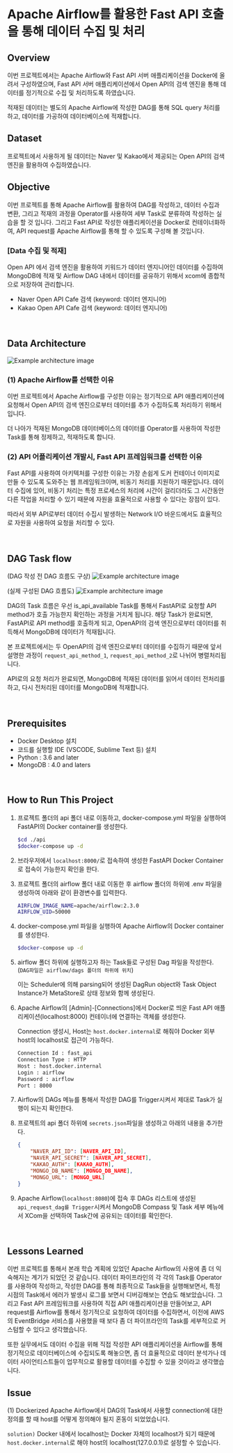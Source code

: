 # **Apache Airflow를 활용한 Fast API 호출을 통해 데이터 수집 및 처리**

## **Overview**

이번 프로젝트에서는 Apache Airflow와 Fast API 서버 애플리케이션을 Docker에 올려서 구성하였으며, Fast API 서버 애플리케이션에서 Open API의 검색 엔진을 통해 데이터를 정기적으로 수집 및 처리하도록 하였습니다. 

적재된 데이터는 별도의 Apache Airflow에 작성한 DAG를 통해 SQL query 처리를 하고, 데이터를 가공하여 데이터베이스에 적재합니다. 

## **Dataset**

프로젝트에서 사용하게 될 데이터는 Naver 및 Kakao에서 제공되는 Open API의 검색 엔진을 활용하여 수집하였습니다. 

## **Objective**

이번 프로젝트를 통해 Apache Airflow를 활용하여 DAG를 작성하고, 데이터 수집과 변환, 그리고 적재의 과정을 Operator를 사용하여 세부 Task로 분류하여 작성하는 실습을 할 것 입니다. 그리고 Fast API로 작성한 애플리케이션을 Docker로 컨테이너화하여, API request를 Apache Airflow를 통해 할 수 있도록 구성해 볼 것입니다. 


### **[Data 수집 및 적재]**

Open API 에서 검색 엔진을 활용하여 키워드가 데이터 엔지니어인 데이터를 수집하여 MongoDB에 적재 및 Airflow DAG 내에서 데이터를 공유하기 위해서 xcom에 종합적으로 저장하여 관리합니다.

- Naver Open API Cafe 검색 (keyword: 데이터 엔지니어) 
- Kakao Open API Cafe 검색 (keyword: 데이터 엔지니어)

<br/>

## **Data Architecture**

![Example architecture image](assets/220812_airflow_fastapi.png)

### **(1) Apache Airflow를 선택한 이유**

이번 프로젝트에서 Apache Airflow를 구성한 이유는 정기적으로 API 애플리케이션에 요청해서 Open API의 검색 엔진으로부터 데이터를 추가 수집하도록 처리하기 위해서 입니다. 

더 나아가 적재된 MongoDB 데이터베이스의 데이터를 Operator를 사용하여 작성한 Task를 통해 정제하고, 적재하도록 합니다.  

### **(2) API 어플리케이션 개발시, Fast API 프레임워크를 선택한 이유**

Fast API를 사용하여 아키텍처를 구성한 이유는  가장 손쉽게 도커 컨테이너 이미지로 만들 수 있도록 도와주는 웹 프레임워크이며, 비동기 처리를 지원하기 때문입니다. 데이터 수집에 있어, 비동기 처리는 특정 프로세스의 처리에 시간이 걸리더라도 그 시간동안 다른 작업을 처리할 수 있기 때문에 자원을 효율적으로 사용할 수 있다는 장점이 있다.

따라서 외부 API로부터 데이터 수집시 발생하는 Network I/O 바운드에서도 효율적으로 자원을 사용하여 요청을 처리할 수 있다. 

<br/>

## **DAG Task flow**
(DAG 작성 전 DAG 흐름도 구상)
![Example architecture image](assets/220812_dag_flow.png)

(실제 구성된 DAG 흐름도)
![Example architecture image](assets/220816_dag_flow.png)

DAG의 Task 흐름은 우선 is_api_available Task를 통해서 FastAPI로 요청할 API method가 호출 가능한지 확인하는 과정을 거치게 됩니다. 해당 Task가 완료되면, FastAPI로 API method를 호출하게 되고, OpenAPI의 검색 엔진으로부터 데이터를 취득해서 MongoDB에 데이터가 적재됩니다. 

본 프로젝트에서는 두 OpenAPI의 검색 엔진으로부터 데이터를 수집하기 때문에 앞서 설명한 과정이 `request_api_method_1`, `request_api_method_2`로 나뉘어 병렬처리됩니다. 

API로의 요청 처리가 완료되면, MongoDB에 적재된 데이터를 읽어서 데이터 전처리를 하고, 다시 전처리된 데이터를 MongoDB에 적재합니다.

<br/>

## **Prerequisites**

- Docker Desktop 설치
- 코드를 실행할 IDE (VSCODE, Sublime Text 등) 설치
- Python : 3.6 and later
- MongoDB : 4.0 and laters

<br/>

## **How to Run This Project** 

1. 프로젝트 폴더의 api 폴더 내로 이동하고, docker-compose.yml 파일을 실행하여 FastAPI의 Docker container를 생성한다.

    ```zsh
    $cd ./api
    $docker-compose up -d
    ```

3. 브라우저에서 `localhost:8000/`로 접속하여 생성한 FastAPI Docker Container로 접속이 가능한지 확인을 한다. 

4. 프로젝트 폴더의 airflow 폴더 내로 이동한 후 airflow 폴더의 하위에 .env 파일을 생성하여 아래와 같이 환경변수를 입력한다. 
    
    ```zsh
    AIRFLOW_IMAGE_NAME=apache/airflow:2.3.0
    AIRFLOW_UID=50000
    ```

5. docker-compose.yml 파일을 실행하여 Apache Airflow의 Docker container를 생성한다.

    ```zsh
    $docker-compose up -d
    ```

6. airflow 폴더 하위에 실행하고자 하는 Task들로 구성된 Dag 파일을 작성한다. (`DAG파일은 airflow/dags 폴더의 하위에 위치`)

    이는 Scheduler에 의해 parsing되어 생성된 DagRun object와 Task Object Instance가 MetaStore로 상태 정보와 함께 생성된다. 

6. Apache Airflow의 [Admin]-[Connections]에서 Docker로 띄운 Fast API 애플리케이션(localhost:8000) 컨테이너에 연결하는 객체를 생성한다.
    
    Connection 생성시, Host는 `host.docker.internal`로 해줘야 Docker 외부 host의 localhost로 접근이 가능하다.

    ```zsh
    Connection Id : fast_api
    Connection Type : HTTP
    Host : host.docker.internal
    Login : airflow
    Password : airflow
    Port : 8000
    ```

7. Airflow의 DAGs 메뉴를 통해서 작성한 DAG를  Trigger시켜서 제대로 Task가 실행이 되는지 확인한다.

8. 프로젝트의 api 폴더 하위에 `secrets.json`파일을 생성하고 아래의 내용을 추가한다.

    ```json
    {
        "NAVER_API_ID": [NAVER_API_ID],
        "NAVER_API_SECRET": [NAVER_API_SECRET],
        "KAKAO_AUTH": [KAKAO_AUTH],
        "MONGO_DB_NAME": [MONGO_DB_NAME],
        "MONGO_URL": [MONGO_URL]
    }
    ```

9. Apache Airflow(`localhost:8080`)에 접속 후 DAGs 리스트에 생성된 `api_request_dag를 Trigger`시켜서 MongoDB Compass 및 Task 세부 메뉴에서 XCom을 선택하여 Task간에 공유되는 데이터를 확인한다.

<br/>

## **Lessons Learned**

이번 프로젝트를 통해서 본래 학습 계획에 있었던 Apache Airflow의 사용에 좀 더 익숙해지는 계기가 되었던 것 같습니다. 데이터 파이프라인의 각 각의 Task를 Operator를 사용하여 작성하고, 작성한 DAG를 통해 최종적으로 Task들을 실행해보면서, 특정 시점의 Task에서 에러가 발생시 로그를 보면서 디버깅해보는 연습도 해보았습니다.
그리고 Fast API 프레임워크를 사용하여 직접 API 애플리케이션을 만들어보고, API request를 Airflow를 통해서 정기적으로 요청하여 데이터를 수집하면서, 이전에 AWS의 EventBridge 서비스를 사용했을 때 보다 좀 더 파이프라인의 Task를 세부적으로 커스텀할 수 있다고 생각했습니다.

또한 실무에서도 데이터 수집을 위해 직접 작성한 API 애플리케이션을 Airflow를 통해 정기적으로 데이터베이스에 수집되도록 해놓으면, 좀 더 효율적으로 데이터 분석가나 데이터 사이언티스트들이 업무적으로 활용할 데이터를 수집할 수 있을 것이라고 생각했습니다.

## **Issue**

(1) Dockerized Apache Airflow에서 DAG의 Task에서 사용할 connection에 대한 정의를 할 때 host를 어떻게 정의해야 될지 혼동이 되었었습니다.

`solution)` Docker 내에서 localhost는 Docker 자체의 localhost가 되기 때문에 `host.docker.internal`로 해야 host의 localhost(127.0.0.1)로 설정할 수 있습니다. 
